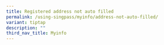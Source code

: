 ```yaml
---
title: Registered address not auto filled
permalink: /using-singpass/myinfo/address-not-auto-filled/
variant: tiptap
description: ""
third_nav_title: Myinfo
---
```

